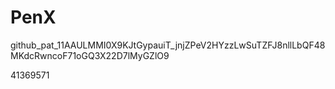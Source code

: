 # PenX

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

41369571
